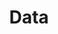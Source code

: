 ---
layout: tag-list
type: tag
title: Data
slug: data
category: development
sidebar: true
order: 3
description: >
   get to know the data
---